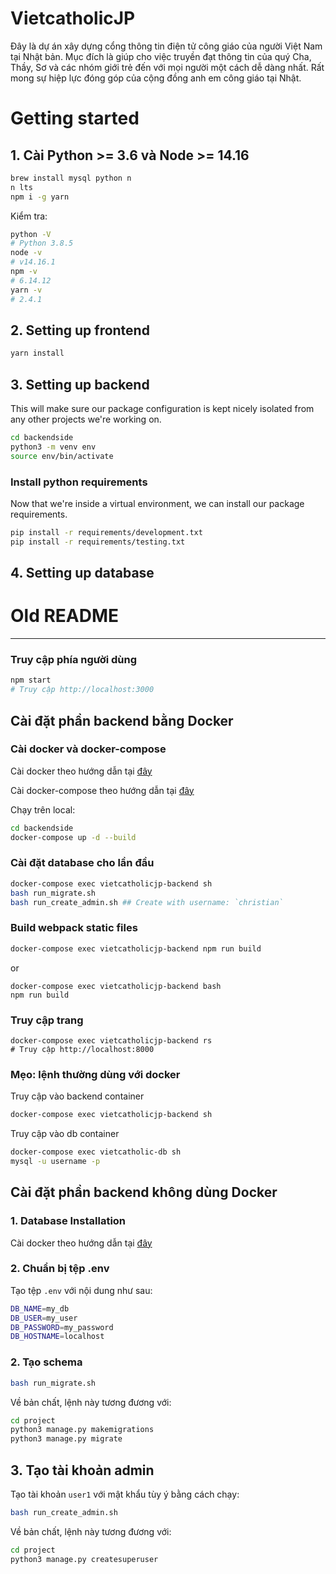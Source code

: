# VietcatholicJP

Đây là dự án xây dựng cổng thông tin điện tử công giáo của người Việt Nam tại Nhật bản. Mục đích là giúp cho việc truyền đạt thông tin của quý Cha, Thầy, Sơ và các nhóm giới trẻ đến với mọi người một cách dễ dàng nhất. Rất mong sự hiệp lực đóng góp của cộng đồng anh em công giáo tại Nhật.

# Getting started

## 1. Cài Python >= 3.6 và Node >= 14.16
```sh
brew install mysql python n
n lts
npm i -g yarn
```

Kiểm tra:

```sh
python -V
# Python 3.8.5
node -v
# v14.16.1
npm -v
# 6.14.12
yarn -v
# 2.4.1
```

## 2. Setting up frontend

```sh
yarn install
```

## 3. Setting up backend
This will make sure our package configuration is kept nicely isolated from any other projects we're working on.

```sh
cd backendside
python3 -m venv env
source env/bin/activate
```


### Install python requirements
Now that we're inside a virtual environment, we can install our package requirements.

```sh
pip install -r requirements/development.txt
pip install -r requirements/testing.txt
```

## 4. Setting up database

# Old README
----------------------------------------------------------------

### Truy cập phía người dùng

```sh
npm start
# Truy cập http://localhost:3000
```

## Cài đặt phần backend bằng Docker

### Cài docker và docker-compose

Cài docker theo hướng dẫn tại [đây](https://docs.docker.com/engine/install/ubuntu/)

Cài docker-compose theo hướng dẫn tại [đây](https://docs.docker.com/compose/install/)

Chạy trên local:

```sh
cd backendside
docker-compose up -d --build
```

### Cài đặt database cho lần đầu

```sh
docker-compose exec vietcatholicjp-backend sh
bash run_migrate.sh
bash run_create_admin.sh ## Create with username: `christian`
```
### Build webpack static files

```sh
docker-compose exec vietcatholicjp-backend npm run build
```
or

```
docker-compose exec vietcatholicjp-backend bash
npm run build
```

### Truy cập trang

```
docker-compose exec vietcatholicjp-backend rs
# Truy cập http://localhost:8000
```

### Mẹo: lệnh thường dùng với docker

Truy cập vào backend container

```sh
docker-compose exec vietcatholicjp-backend sh
```

Truy cập vào db container

```sh
docker-compose exec vietcatholic-db sh
mysql -u username -p
```

## Cài đặt phần backend không dùng Docker

### 1. Database Installation
Cài docker theo hướng dẫn tại [đây](https://dev.mysql.com/doc/workbench/en/wb-installing.html)

### 2. Chuẩn bị tệp .env

Tạo tệp `.env` với nội dung như sau:

```sh
DB_NAME=my_db
DB_USER=my_user
DB_PASSWORD=my_password
DB_HOSTNAME=localhost
```

### 2. Tạo schema

```sh
bash run_migrate.sh
```

Về bản chất, lệnh này tương đương với:

```sh
cd project
python3 manage.py makemigrations
python3 manage.py migrate
```

## 3. Tạo tài khoản admin

Tạo tài khoản `user1` với mật khẩu tùy ý bằng cách chạy:

```sh
bash run_create_admin.sh
```

Về bản chất, lệnh này tương đương với:

```sh
cd project
python3 manage.py createsuperuser
```
